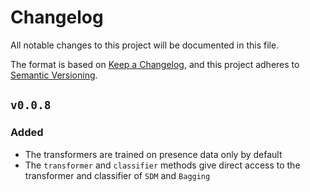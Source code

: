 # Changelog

All notable changes to this project will be documented in this file.

The format is based on [Keep a Changelog](https://keepachangelog.com/en/1.1.0/),
and this project adheres to [Semantic Versioning](https://semver.org/spec/v2.0.0.html).

<!-- Added, Changed, Deprecated, Removed, Fixed -->

## `v0.0.8`

### Added

- The transformers are trained on presence data only by default
- The `transformer` and `classifier` methods give direct access to the transformer and
classifier of `SDM` and `Bagging`


